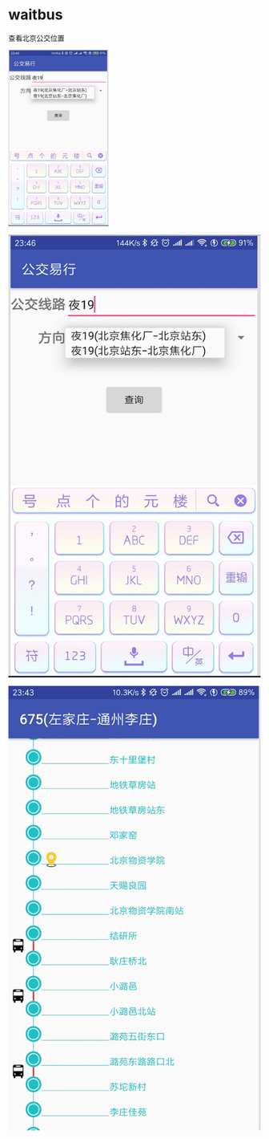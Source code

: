 # waitbus
查看北京公交位置

<img width="200" src="readmePic/01C3C383-A4B6-48E7-A5CE-82A852DA41D9.png"/>

![Image text](readmePic/01C3C383-A4B6-48E7-A5CE-82A852DA41D9.png)

![Image text](readmePic/41F6214F-EC16-46DD-9B29-7A4A112D4757.png)

